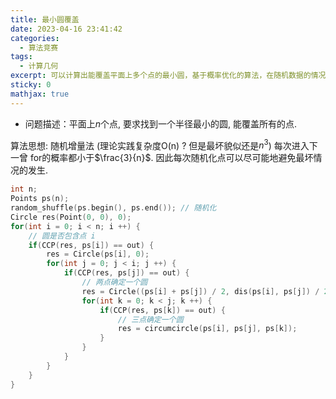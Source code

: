 ```yaml
---
title: 最小圆覆盖
date: 2023-04-16 23:41:42
categories:
  - 算法竞赛
tags:
  - 计算几何
excerpt: 可以计算出能覆盖平面上多个点的最小圆，基于概率优化的算法，在随机数据的情况下表现良好，复杂度比较玄学，各种写到这个算法的地方复杂度都是含糊其辞或者一笔带过，因此这里也不会深究这个复杂到底是多少。
sticky: 0
mathjax: true
---
```


- 问题描述：平面上$n$个点, 要求找到一个半径最小的圆, 能覆盖所有的点.

算法思想: 随机增量法 (理论实践复杂度O(n) ? 但是最坏貌似还是$n^3$) 每次进入下一曾 for的概率都小于$\frac{3}{n}$. 因此每次随机化点可以尽可能地避免最坏情况的发生.

```cpp
int n;
Points ps(n);
random_shuffle(ps.begin(), ps.end()); // 随机化
Circle res(Point(0, 0), 0);
for(int i = 0; i < n; i ++) {
    // 圆是否包含点 i
    if(CCP(res, ps[i]) == out) {
        res = Circle(ps[i], 0);
        for(int j = 0; j < i; j ++) {
            if(CCP(res, ps[j]) == out) {
                // 两点确定一个圆
                res = Circle((ps[i] + ps[j]) / 2, dis(ps[i], ps[j]) / 2);
                for(int k = 0; k < j; k ++) {
                    if(CCP(res, ps[k]) == out) {
                        // 三点确定一个圆
                        res = circumcircle(ps[i], ps[j], ps[k]);
                    }
                }
            }
        }
    }
}
```